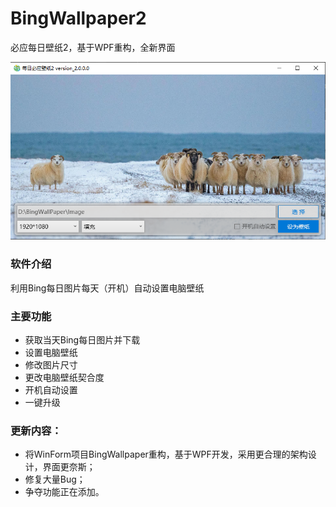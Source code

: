 # BingWallpaper2
必应每日壁纸2，基于WPF重构，全新界面

![网站截图](/example.png)

### 软件介绍
利用Bing每日图片每天（开机）自动设置电脑壁纸

### 主要功能
- 获取当天Bing每日图片并下载
- 设置电脑壁纸
- 修改图片尺寸
- 更改电脑壁纸契合度
- 开机自动设置
- 一键升级

### 更新内容：
- 将WinForm项目BingWallpaper重构，基于WPF开发，采用更合理的架构设计，界面更奈斯；
- 修复大量Bug；
- 争夺功能正在添加。
